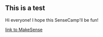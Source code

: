 This is a test
--------------

Hi everyone! I hope this SenseCamp'll be fun!


[link to MakeSense](http://beta.makesense.org)
